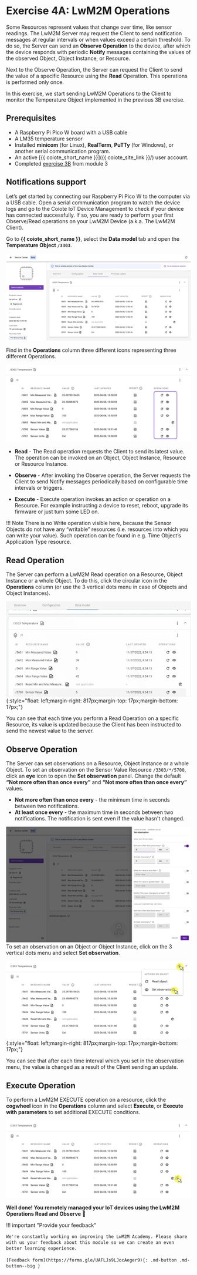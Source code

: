 # Exercise 4A: LwM2M Operations

Some Resources represent values that change over time, like sensor readings. The LwM2M Server may request the Client to send notification messages at regular intervals or when values exceed a certain threshold. To do so, the Server can send an **Observe Operation** to the device, after which the device responds with periodic **Notify** messages containing the values of the observed Object, Object Instance, or Resource.

Next to the Observe Operation, the Server can request the Client to send the value of a specific Resource using the **Read** Operation. This operations is performed only once.

In this exercise, we start sending LwM2M Operations to the Client to monitor the Temperature Object implemented in the previous 3B exercise.

## Prerequisites

* A Raspberry Pi Pico W board with a USB cable
* A LM35 temperature sensor
* Installed **minicom** (for Linux), **RealTerm**, **PuTTy** (for Windows), or another serial communication program.
* An active [{{ coiote_short_name }}]({{ coiote_site_link }}/) user account.
* Completed [exercise 3B](../academy/exercise3b.md) from module 3


## Notifications support
Let’s get started by connecting our Raspberry Pi Pico W to the computer via a USB cable. Open a serial communication program to watch the device logs and go to the Coiote IoT Device Management to check if your device has connected successfully. If so, you are ready to perform your first Observe/Read operations on your LwM2M Device (a.k.a. The LwM2M Client).

Go to **{{ coiote_short_name }}**, select the **Data model** tab and open the **Temperature Object `/3303`**.

![Temperature Object Resources](images/module4_Temperature_send.png)

Find in the **Operations** column three different icons representing three different Operations.

![Operations column in Data model](images/module4_Temperature_object_Operations.png)


- **Read** - The Read operation requests the Client to send its latest value. The operation can be invoked on an Object, Object Instance, Resource or Resource Instance.

- **Observe** - After invoking the Observe operation, the Server requests the Client to send Notify messages periodically based on configurable time intervals or triggers.

- **Execute** - Execute operation invokes an action or operation on a Resource. For example instructing a device to reset, reboot, upgrade its firmware or just turn some LED on.

!!! Note
    There is no Write operation visible here, because the Sensor Objects do not have any “writable” resources (i.e. resources into which you can write your value). Such operation can be found in e.g. Time Object’s Application Type resource.

## Read Operation
The Server can perform a LwM2M Read operation on a Resource, Object Instance or a whole Object. To do this, click the circular icon in the **Operations** column (or use the 3 vertical dots menu in case of Objects and Object Instances).

![Read](images/read_resource.gif "Read"){:style="float: left;margin-right: 817px;margin-top: 17px;margin-bottom: 17px;"}

You can see that each time you perform a Read Operation on a specific Resource, its value is updated because the Client has been instructed to send the newest value to the server.

## Observe Operation
The Server can set observations on a Resource, Object Instance or a whole Object. To set an observation on the Sensor Value Resource `/3303/*/5700`, click an **eye** icon to open the **Set observation** panel. Change the default **“Not more often than once every”** and **“Not more often than once every”** values.

* **Not more often than once every** - the minimum time in seconds between two notifications.
* **At least once every** - the maximum time in seconds between two notifications. The notification is sent even if the value hasn't changed.

![Observe Operation](images/module4_Observation.png)
To set an observation on an Object or Object Instance, click on the 3 vertical dots menu and select **Set observation**.

![Set observation on object](images/module4_observation_object_CLICK.png "Set observation on object"){:style="float: left;margin-right: 817px;margin-top: 17px;margin-bottom: 17px;"}

You can see that after each time interval which you set in the observation menu, the value is changed as a result of the Client sending an update.

## Execute Operation
To perform a LwM2M EXECUTE operation on a resource, click the **cogwheel** icon in the **Operations** column and select **Execute**, or **Execute with parameters** to set additional EXECUTE conditions.

![Execute operation](images/module4_Temperature_object_Execute_CLICK.png)

**Well done! You remotely managed your IoT devices using the LwM2M Operations Read and Observe** 👏

!!! important "Provide your feedback"

    We're constantly working on improving the LwM2M Academy. Please share with us your feedback about this module so we can create an even better learning experience.

    [Feedback form](https://forms.gle/UAFLJs9LJocAeger9){: .md-button .md-button--big }
